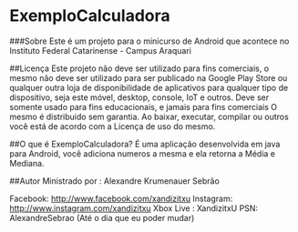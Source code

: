# ExemploCalculadora
###Sobre
Este é um projeto para o minicurso de Android que acontece no Instituto Federal Catarinense - Campus Araquari

##Licença
Este projeto não deve ser utilizado para fins comerciais, o mesmo não deve ser utilizado para ser publicado na Google Play Store ou qualquer outra loja de disponibilidade de aplicativos para qualquer tipo de dispositivo, seja este móvel, desktop, console, IoT e outros.
Deve ser somente usado para fins educacionais, e jamais para fins comerciais
O mesmo é distribuido sem garantia.
Ao baixar, executar, compilar ou outros você está de acordo com a Licença de uso do mesmo.

##O que é ExemploCalculadora?
É uma aplicação desenvolvida em java para Android, você adiciona numeros a mesma e ela retorna a Média e Mediana.


##Autor
Ministrado por : Alexandre Krumenauer Sebrão

Facebook: http://www.facebook.com/xandizitxu
Instagram: http://www.instagram.com/xandizitxu
Xbox Live : XandizitxU
PSN: AlexandreSebrao (Até o dia que eu poder mudar)


